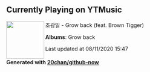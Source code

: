 ## Currently Playing on YTMusic

[<img align="left" width="100" src="https://lh3.googleusercontent.com/xrkHPaZheno-dd9WXB9uSepIzuh03tLLRtXAuhfhs0h-FOFr_gMspUq4VeWomj3OkpvA_-JOrUg0kFyB">](https://music.youtube.com/channel/UC7zZzWH3Dammxn0IL9_Z-ew)

조광일 - Grow back (feat. Brown Tigger)

**Albums**: Grow back

Last updated at 08/11/2020 15:47

#### Generated with [20chan/github-now](https://github.com/20chan/github-now)


<!--
**20chan/20chan** is a ✨ _special_ ✨ repository because its `README.md` (this file) appears on your GitHub profile.

Here are some ideas to get you started:

- 🔭 I’m currently working on ...
- 🌱 I’m currently learning ...
- 👯 I’m looking to collaborate on ...
- 🤔 I’m looking for help with ...
- 💬 Ask me about ...
- 📫 How to reach me: ...
- 😄 Pronouns: ...
- ⚡ Fun fact: ...
-->
